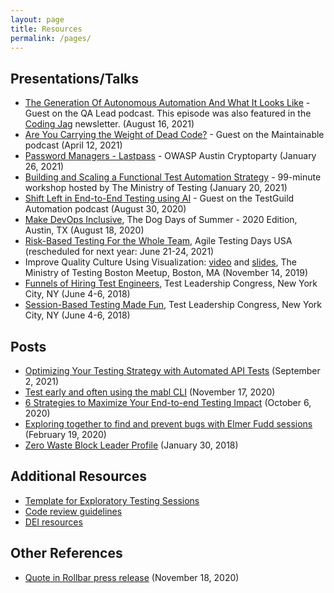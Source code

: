 ```yaml
---
layout: page
title: Resources
permalink: /pages/
---
```

## Presentations/Talks

* [The Generation Of Autonomous Automation And What It Looks Like](https://theqalead.com/podcast/the-generation-of-autonomous-automation-and-what-it-looks-like-with-bertold-kolics-from-mabl/) - Guest on the QA Lead podcast. This episode was also featured in the [Coding Jag](https://www.lambdatest.com/newsletter/editions/issue51) newsletter. (August 16, 2021)
* [Are You Carrying the Weight of Dead Code?](https://maintainable.fm/episodes/bertold-kolics-are-you-carrying-the-weight-of-dead-code) - Guest on the Maintainable podcast (April 12, 2021)
* [Password Managers - Lastpass](https://www.slideshare.net/BertoldKolics/password-managers-lastpass) - OWASP Austin Cryptoparty (January 26, 2021)
* [Building and Scaling a Functional Test Automation Strategy](https://www.ministryoftesting.com/events/building-and-scaling-a-functional-test-automation-strategy) - 99-minute workshop hosted by The Ministry of Testing (January 20, 2021)
* [Shift Left in End-to-End Testing using AI](https://testguild.com/a319) - Guest on the TestGuild Automation podcast (August 30, 2020)
* [Make DevOps Inclusive](https://www.slideshare.net/BertoldKolics/make-devops-inclusive-238022997), The Dog Days of Summer - 2020 Edition, Austin, TX (August 18, 2020)
* [Risk-Based Testing For the Whole Team](https://agiletestingdays.us/session/risk-based-testing-for-the-whole-team/), Agile Testing Days USA (rescheduled for next year: June 21-24, 2021)
* Improve Quality Culture Using Visualization: [video](https://youtu.be/iBMiv4uV4Q4) and [slides](https://www.slideshare.net/BertoldKolics/improve-quality-culture-using-visualization-193999778), The Ministry of Testing Boston Meetup, Boston, MA (November 14, 2019)
* [Funnels of Hiring Test Engineers](https://www.slideshare.net/BertoldKolics/funnels-of-hiring-test-engineers-100978729), Test Leadership Congress, New York City, NY (June 4-6, 2018)
* [Session-Based Testing Made Fun](https://www.slideshare.net/BertoldKolics/session-based-testing-made-fun-100978314), Test Leadership Congress, New York City, NY (June 4-6, 2018)

## Posts

* [Optimizing Your Testing Strategy with Automated API Tests](https://www.mabl.com/blog/optimizing-your-testing-strategy-with-automated-api-tests-mabl) (September 2, 2021)
* [Test early and often using the mabl CLI](https://www.mabl.com/blog/test-early-and-often-using-the-mabl-cli) (November 17, 2020)
* [6 Strategies to Maximize Your End-to-end Testing Impact](https://www.mabl.com/blog/6-strategies-to-maximize-your-end-to-end-testing-impact) (October 6, 2020)
* [Exploring together to find and prevent bugs with Elmer Fudd sessions](https://www.mabl.com/blog/exploring-together-to-find-and-prevent-bugs-with-elmer-fudd-sessions) (February 19, 2020)
* [Zero Waste Block Leader Profile](https://austintexas.gov/blog/block-leader-profile-bertold-kolics) (January 30, 2018)

## Additional Resources

* [Template for Exploratory Testing Sessions](/pages/exploratorytesting.html)
* [Code review guidelines](/pages/codereview.html)
* [DEI resources](/pages/dei.html)

## Other References

* [Quote in Rollbar press release](https://www.businesswire.com/news/home/20201118005349/en/Rollbar-Lets-Developers-Focus-on-Continuously-Improving-Code-with-AI-Assisted-Workflows-and-Automation-Grade-Grouping) (November 18, 2020)

